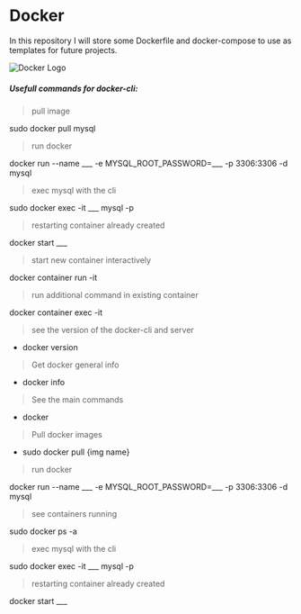 # Docker

In this repository I will store some Dockerfile and docker-compose to use as templates for future projects.

![Docker Logo](https://logos-download.com/wp-content/uploads/2016/09/Docker_logo-700x588.png)

##### Usefull commands for docker-cli:

> pull image 

sudo docker pull mysql

> run docker 

docker run --name ___ -e MYSQL_ROOT_PASSWORD=___ -p 3306:3306 -d mysql

> exec mysql with the cli

sudo docker exec -it ___ mysql -p

> restarting container already created

docker start ___

> start new container interactively

docker container run -it

> run additional command in existing container

docker  container exec -it

> see the version of the docker-cli and server

- docker version

> Get docker general info

- docker info

> See the main commands

- docker

> Pull docker images

- sudo docker pull {img name}

> run docker 

docker run --name ___ -e MYSQL_ROOT_PASSWORD=___ -p 3306:3306 -d mysql

> see containers running 

sudo docker ps -a

> exec mysql with the cli

sudo docker exec -it ___ mysql -p

> restarting container already created

docker start ___

